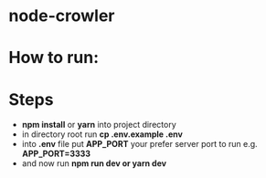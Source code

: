 # node-crowler

# How to run:

# Steps

- **npm install** or **yarn** into project directory
- in directory root run **cp .env.example .env**
- into **.env** file put **APP_PORT** your prefer server port to run e.g. **APP_PORT=3333**
- and now run **npm run dev or yarn dev**